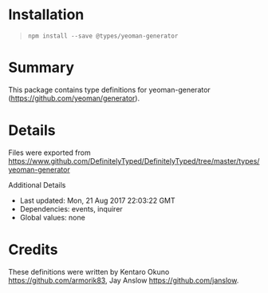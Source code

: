 # Installation
> `npm install --save @types/yeoman-generator`

# Summary
This package contains type definitions for yeoman-generator (https://github.com/yeoman/generator).

# Details
Files were exported from https://www.github.com/DefinitelyTyped/DefinitelyTyped/tree/master/types/yeoman-generator

Additional Details
 * Last updated: Mon, 21 Aug 2017 22:03:22 GMT
 * Dependencies: events, inquirer
 * Global values: none

# Credits
These definitions were written by Kentaro Okuno <https://github.com/armorik83>, Jay Anslow <https://github.com/janslow>.
